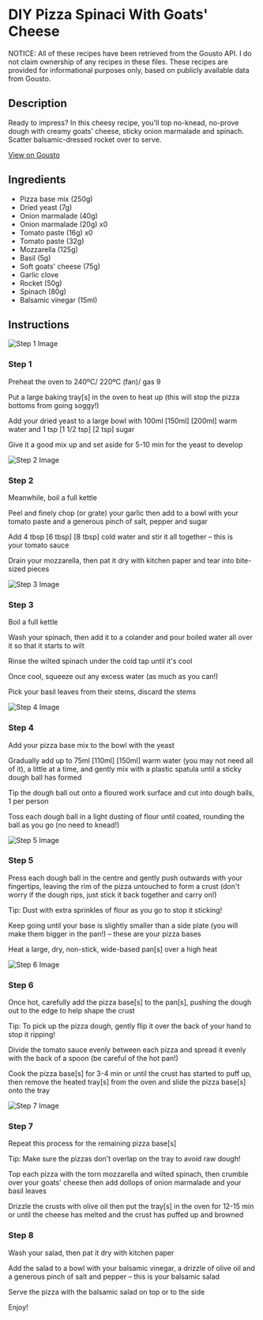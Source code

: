 # DIY Pizza Spinaci With Goats' Cheese

NOTICE: All of these recipes have been retrieved from the Gousto API. I do not claim ownership of any recipes in these files. These recipes are provided for informational purposes only, based on publicly available data from Gousto.

## Description

Ready to impress? In this cheesy recipe, you'll top no-knead, no-prove dough with creamy goats' cheese, sticky onion marmalade and spinach. Scatter balsamic-dressed rocket over to serve.

[View on Gousto](https://www.gousto.co.uk/recipes/cookbook/diy-pizza-spinaci-with-goats-cheese)

## Ingredients

- Pizza base mix (250g)
- Dried yeast (7g)
- Onion marmalade (40g)
- Onion marmalade (20g) x0
- Tomato paste (16g) x0
- Tomato paste (32g)
- Mozzarella (125g)
- Basil (5g)
- Soft goats' cheese (75g)
- Garlic clove
- Rocket (50g)
- Spinach (80g)
- Balsamic vinegar (15ml)

## Instructions

![Step 1 Image](https://production-media.gousto.co.uk/cms/recipe-step-image/Step-1-1599495284805-x200.jpg)

### Step 1

Preheat the oven to 240ºC/ 220ºC (fan)/ gas 9

Put a large baking tray[s] in the oven to heat up (this will stop the pizza bottoms from going soggy!)

Add your dried yeast to a large bowl with 100ml <span class="text-purple">[150ml]</span> <span class="text-danger">[200ml] </span>warm water and 1 tsp <span class="text-purple">[1 1/2 tsp]</span> <span class="text-danger">[2 tsp]</span> sugar

Give it a good mix up and set aside for 5-10 min for the yeast to develop

![Step 2 Image](https://production-media.gousto.co.uk/cms/recipe-step-image/step-2-1599495289446-x200.jpg)

### Step 2

Meanwhile, boil a full kettle

Peel and finely chop (or grate) your garlic then add to a bowl with your tomato paste and a generous pinch of salt, pepper and sugar

Add 4 tbsp <span class="text-purple">[6 tbsp]</span> <span class="text-danger">[8 tbsp] </span>cold water and stir it all together – this is your tomato sauce

Drain your mozzarella, then pat it dry with kitchen paper and tear into bite-sized pieces

![Step 3 Image](https://production-media.gousto.co.uk/cms/recipe-step-image/step-3-1620829732417-x200.jpg)

### Step 3

Boil a full kettle

Wash your spinach, then add it to a colander and pour boiled water all over it so that it starts to wilt

Rinse the wilted spinach under the cold tap until it's cool

Once cool, squeeze out any excess water (as much as you can!)

Pick your basil leaves from their stems, discard the stems

![Step 4 Image](https://production-media.gousto.co.uk/cms/recipe-step-image/Step-4-1599495307134-x200.jpg)

### Step 4

Add your pizza base mix<span class="text-danger"> </span>to the bowl with the yeast

Gradually add up to 75ml <span class="text-purple">[110ml]</span> <span class="text-danger">[150ml]</span> warm water (you may not need all of it), a little at a time, and gently mix with a plastic spatula until a sticky dough ball has formed

Tip the dough ball out onto a floured work surface and cut into<span class="text-danger"> </span>dough balls, 1 per person

Toss each dough ball in a light dusting of flour until coated, rounding the ball as you go (no need to knead!)

![Step 5 Image](https://production-media.gousto.co.uk/cms/recipe-step-image/Step-5-1599495319166-x200.jpg)

### Step 5

Press each dough ball in the centre and gently push outwards with your fingertips, leaving the rim of the pizza untouched to form a crust (don't worry if the dough rips, just stick it back together and carry on!)

Tip: Dust with extra sprinkles of flour as you go to stop it sticking!

Keep going until your base is slightly smaller than a side plate (you will make them bigger in the pan!) – these are your pizza bases

Heat a large, dry, non-stick, wide-based pan[s] over a high heat

![Step 6 Image](https://production-media.gousto.co.uk/cms/recipe-step-image/Step-6-1599495325963-x200.jpg)

### Step 6

Once hot, carefully add the pizza base[s]<span class="text-danger"> </span>to the pan[s], pushing the dough out to the edge to help shape the crust

Tip: To pick up the pizza dough, gently flip it over the back of your hand to stop it ripping!

Divide the tomato sauce evenly between each pizza and spread it evenly with the back of a spoon (be careful of the hot pan!)

Cook the pizza base[s] for 3-4 min or until the crust has started to puff up, then remove the heated tray[s] from the oven and slide the pizza base[s] onto the tray

![Step 7 Image](https://production-media.gousto.co.uk/cms/recipe-step-image/step-7-1599495338101-x200.jpg)

### Step 7

Repeat this process for the remaining pizza base[s]

Tip: Make sure the pizzas don't overlap on the tray to avoid raw dough!

Top each pizza with the torn mozzarella and wilted spinach, then crumble over your goats' cheese then add dollops of onion marmalade and your basil leaves

Drizzle the crusts with olive oil then put the tray[s] in the oven for 12-15 min or until the cheese has melted and the crust has puffed up and browned

### Step 8

Wash your salad, then pat it dry with kitchen paper

Add the salad to a bowl with your balsamic vinegar, a drizzle of olive oil and a generous pinch of salt and pepper – this is your balsamic salad

Serve the pizza with the balsamic salad on top or to the side

Enjoy!

